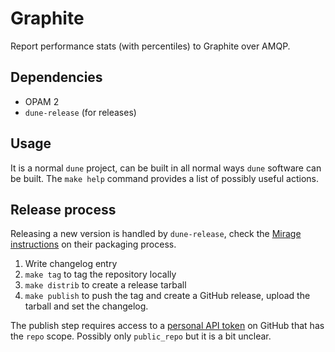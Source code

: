 Graphite
========

Report performance stats (with percentiles) to Graphite over AMQP.

Dependencies
------------

  * OPAM 2
  * `dune-release` (for releases)

Usage
-----

It is a normal `dune` project, can be built in all normal ways `dune`
software can be built. The `make help` command provides a list of possibly
useful actions.

Release process
---------------

Releasing a new version is handled by `dune-release`, check the
[Mirage instructions][mirage] on their packaging process.

1. Write changelog entry
1. `make tag` to tag the repository locally
1. `make distrib` to create a release tarball
1. `make publish` to push the tag and create a GitHub release, upload the tarball
   and set the changelog.

The publish step requires access to a [personal API token][ghapi] on GitHub
that has the `repo` scope.  Possibly only `public_repo` but it is a bit
unclear.

[mirage]: https://mirage.io/wiki/packaging
[ghapi]: https://github.com/settings/tokens
